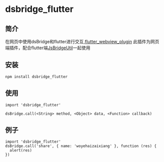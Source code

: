 # dsbridge_flutter

## 简介
在网页中使用dsBridge和flutter进行交互,[flutter_webview_plugin](https://pub.dev/packages/flutter_webview_plugin)
此插件为网页端插件，配合flutter端[JsBridgeUtil](https://github.com/woyehaizaixiang/JsBridgeUtil)一起使用

## 安装
```
npm install dsbridge_flutter
```

## 使用
```
import 'dsbridge_flutter'

dsBridge.call(<String> method, <Object> data, <Function> callback)
```

## 例子
```
import 'dsbridge_flutter'
dsBridge.call('share', { name: 'woyehaizaixiang' }, function (res) {
  alert(res)
})
```
